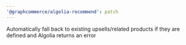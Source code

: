 ```yaml
---
'@graphcommerce/algolia-recommend': patch
---
```


Automatically fall back to existing upsells/related products if they are defined and Algolia returns an error
